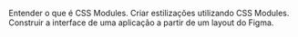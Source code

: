 Entender o que é CSS Modules.
Criar estilizações utilizando CSS Modules.
Construir a interface de uma aplicação a partir de um layout do Figma.